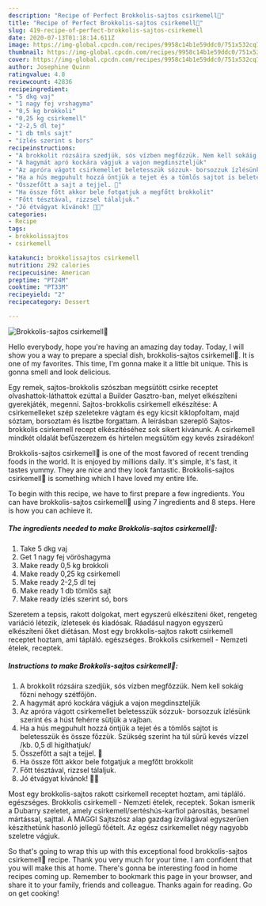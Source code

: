 ```yaml
---
description: "Recipe of Perfect Brokkolis-sajtos csirkemell🥦"
title: "Recipe of Perfect Brokkolis-sajtos csirkemell🥦"
slug: 419-recipe-of-perfect-brokkolis-sajtos-csirkemell
date: 2020-07-13T01:18:14.611Z
image: https://img-global.cpcdn.com/recipes/9958c14b1e59ddc0/751x532cq70/brokkolis-sajtos-csirkemell🥦-recept-foto.jpg
thumbnail: https://img-global.cpcdn.com/recipes/9958c14b1e59ddc0/751x532cq70/brokkolis-sajtos-csirkemell🥦-recept-foto.jpg
cover: https://img-global.cpcdn.com/recipes/9958c14b1e59ddc0/751x532cq70/brokkolis-sajtos-csirkemell🥦-recept-foto.jpg
author: Josephine Quinn
ratingvalue: 4.8
reviewcount: 42836
recipeingredient:
- "5 dkg vaj"
- "1 nagy fej vrshagyma"
- "0,5 kg brokkoli"
- "0,25 kg csirkemell"
- "2-2,5 dl tej"
- "1 db tmls sajt"
- "ízlés szerint s bors"
recipeinstructions:
- "A brokkolit rózsáira szedjük, sós vízben megfőzzük. Nem kell sokáig főzni nehogy szétfőjön."
- "A hagymát apró kockára vágjuk a vajon megdinszteljük"
- "Az apróra vágott csirkemellet beletesszük sózzuk- borsozzuk ízlésünk szerint és a húst fehérre sütjük a vajban."
- "Ha a hús megpuhult hozzá öntjük a tejet és a tömlős sajtot is beletesszük és össze főzzük. Szükség szerint ha túl sűrű kevés vízzel /kb. 0,5 dl higíthatjuk/"
- "Összefőtt a sajt a tejjel. 🙂"
- "Ha össze főtt akkor bele fotgatjuk a megfőtt brokkolit"
- "Főtt tésztával, rizzsel tálaljuk."
- "Jó étvágyat kívánok! 🙂🥦"
categories:
- Recipe
tags:
- brokkolissajtos
- csirkemell

katakunci: brokkolissajtos csirkemell 
nutrition: 292 calories
recipecuisine: American
preptime: "PT24M"
cooktime: "PT33M"
recipeyield: "2"
recipecategory: Dessert

---
```



![Brokkolis-sajtos csirkemell🥦](https://img-global.cpcdn.com/recipes/9958c14b1e59ddc0/751x532cq70/brokkolis-sajtos-csirkemell🥦-recept-foto.jpg)

Hello everybody, hope you're having an amazing day today. Today, I will show you a way to prepare a special dish, brokkolis-sajtos csirkemell🥦. It is one of my favorites. This time, I'm gonna make it a little bit unique. This is gonna smell and look delicious.

Egy remek, sajtos-brokkolis szószban megsütött csirke receptet olvashattok-láthattok ezúttal a Builder Gasztro-ban, melyet elkészíteni gyerekjáték, megenni. Sajtos-brokkolis csirkemell elkészítése: A csirkemelleket szép szeletekre vágtam és egy kicsit kiklopfoltam, majd sóztam, borsoztam és lisztbe forgattam. A leírásban szereplő Sajtos-brokkolis csirkemell recept elkészítéséhez sok sikert kívánunk. A csirkemell mindkét oldalát befűszerezem és hirtelen megsütöm egy kevés zsiradékon!

Brokkolis-sajtos csirkemell🥦 is one of the most favored of recent trending foods in the world. It is enjoyed by millions daily. It's simple, it's fast, it tastes yummy. They are nice and they look fantastic. Brokkolis-sajtos csirkemell🥦 is something which I have loved my entire life.


To begin with this recipe, we have to first prepare a few ingredients. You can have brokkolis-sajtos csirkemell🥦 using 7 ingredients and 8 steps. Here is how you can achieve it.

<!--inarticleads1-->

##### The ingredients needed to make Brokkolis-sajtos csirkemell🥦:

1. Take 5 dkg vaj
1. Get 1 nagy fej vöröshagyma
1. Make ready 0,5 kg brokkoli
1. Make ready 0,25 kg csirkemell
1. Make ready 2-2,5 dl tej
1. Make ready 1 db tömlős sajt
1. Make ready ízlés szerint só, bors


Szeretem a tepsis, rakott dolgokat, mert egyszerű elkészíteni őket, rengeteg variáció létezik, ízletesek és kiadósak. Ráadásul nagyon egyszerű elkészíteni őket diétásan. Most egy brokkolis-sajtos rakott csirkemell receptet hoztam, ami tápláló. egészséges. Brokkolis csirkemell - Nemzeti ételek, receptek. 

<!--inarticleads2-->

##### Instructions to make Brokkolis-sajtos csirkemell🥦:

1. A brokkolit rózsáira szedjük, sós vízben megfőzzük. Nem kell sokáig főzni nehogy szétfőjön.
1. A hagymát apró kockára vágjuk a vajon megdinszteljük
1. Az apróra vágott csirkemellet beletesszük sózzuk- borsozzuk ízlésünk szerint és a húst fehérre sütjük a vajban.
1. Ha a hús megpuhult hozzá öntjük a tejet és a tömlős sajtot is beletesszük és össze főzzük. Szükség szerint ha túl sűrű kevés vízzel /kb. 0,5 dl higíthatjuk/
1. Összefőtt a sajt a tejjel. 🙂
1. Ha össze főtt akkor bele fotgatjuk a megfőtt brokkolit
1. Főtt tésztával, rizzsel tálaljuk.
1. Jó étvágyat kívánok! 🙂🥦


Most egy brokkolis-sajtos rakott csirkemell receptet hoztam, ami tápláló. egészséges. Brokkolis csirkemell - Nemzeti ételek, receptek. Sokan ismerik a Dubarry szeletet, amely csirkemell/sertéshús-karfiol párosítás, besamel mártással, sajttal. A MAGGI Sajtszósz alap gazdag ízvilágával egyszerűen készíthetünk hasonló jellegű főételt. Az egész csirkemellet négy nagyobb szeletre vágjuk. 

So that's going to wrap this up with this exceptional food brokkolis-sajtos csirkemell🥦 recipe. Thank you very much for your time. I am confident that you will make this at home. There's gonna be interesting food in home recipes coming up. Remember to bookmark this page in your browser, and share it to your family, friends and colleague. Thanks again for reading. Go on get cooking!
